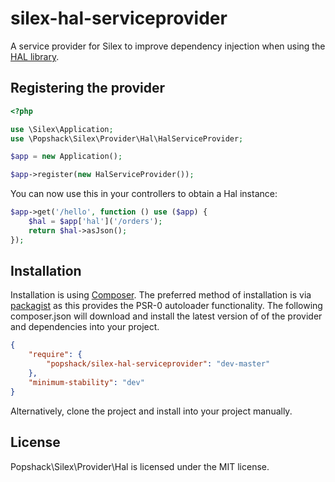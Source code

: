 silex-hal-serviceprovider
=========================

A service provider for Silex to improve dependency injection when using the [HAL library][1].

## Registering the provider
```php
<?php

use \Silex\Application;
use \Popshack\Silex\Provider\Hal\HalServiceProvider;

$app = new Application();

$app->register(new HalServiceProvider());
```
You can now use this in your controllers to obtain a Hal instance:
```php
$app->get('/hello', function () use ($app) {
    $hal = $app['hal']('/orders');
    return $hal->asJson();
});
```
## Installation

Installation is using [Composer][2]. The preferred method of installation is via [packagist][3] as this provides the PSR-0 autoloader functionality. The
following composer.json will download and install the latest version of of the provider and dependencies into your project.

```json
{
    "require": {
        "popshack/silex-hal-serviceprovider": "dev-master"
    },
    "minimum-stability": "dev"
}
```
Alternatively, clone the project and install into your project manually.

## License

Popshack\Silex\Provider\Hal is licensed under the MIT license.


[1]: https://github.com/blongden/hal
[2]: http://getcomposer.org
[3]: https://packagist.org/packages/popshack/silex-hal-serviceprovider
